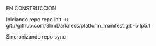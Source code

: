 EN CONSTRUCCION

Iniciando repo
repo init -u git://github.com/SlimDarkness/platform_manifest.git -b lp5.1

Sincronizando
repo sync

